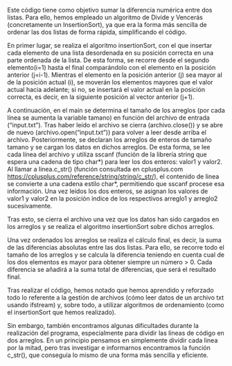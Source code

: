 Este código tiene como objetivo sumar la diferencia numérica entre dos listas. Para ello, hemos empleado un algoritmo de Divide y Vencerás (concretamente un InsertionSort), ya que era la forma más sencilla de ordenar las dos listas de forma rápida, simplificando el código.

En primer lugar, se realiza el algoritmo insertionSort, con el que insertar cada elemento de una lista desordenada en su posición correcta en una parte ordenada de la lista. De esta forma, se recorre desde el segundo elemento(i=1) hasta el final comparándolo con el elemento en la posición anterior (j=i-1). Mientras el elemento en la posición anterior (j) sea mayor al de la posición actual (i),  se moverán los elementos mayores que el valor actual hacia adelante; si no, se insertará el valor actual en la posición correcta, es decir, en la siguiente posición al vector anterior (j+1).

A continuación, en el main se determina el tamaño de los arreglos (por cada línea se aumenta la variable tamano) en función del archivo de entrada (“input.txt”). Tras haber leído el archivo se cierra (archivo.close()) y se abre de nuevo (archivo.open(“input.txt”)) para volver a leer desde arriba el archivo.
Posteriormente, se declaran los arreglos de enteros de tamaño tamano y se cargan los datos en dichos arreglos. De esta forma, se lee cada línea del archivo y utiliza sscanf (función de la librería string que espera una cadena de tipo char*) para leer los dos enteros: valor1 y valor2. Al llamar a linea.c_str() (función consultada en cplusplus.com https://cplusplus.com/reference/string/string/c_str/), el contenido de linea se convierte a una cadena estilo char*, permitiendo que sscanf procese esa información. Una vez leídos los dos enteros, se asignan los valores de valor1 y valor2 en la posición indice de los respectivos arreglo1 y arreglo2 sucesivamente.

Tras esto, se cierra el archivo una vez que los datos han sido cargados en los arreglos y se realiza el algoritmo insertionSort sobre dichos arreglos.

Una vez ordenados los arreglos se realiza el cálculo final, es decir, la suma de las diferencias absolutas entre las dos listas. Para ello, se recorre todo el tamaño de los arreglos y se calcula la diferencia teniendo en cuenta cual de los dos elementos es mayor para obtener siempre un número > 0. Cada diferencia se añadirá a la suma total de diferencias, que será el resultado final.

Tras realizar el código, hemos notado que hemos aprendido y reforzado todo lo referente a la gestión de archivos (cómo leer datos de un archivo txt usando ifstream) y, sobre todo, a utilizar algoritmos de ordenamiento (como el insertionSort que hemos realizado).

Sin embargo, también encontramos algunas dificultades durante la realización del programa, especialmente para dividir las líneas de código en dos arreglos. En un principio pensamos en simplemente dividir cada linea por la mitad, pero tras investigar e informarnos encontramos la función c_str(), que conseguía lo mismo de una forma más sencilla y eficiente.
